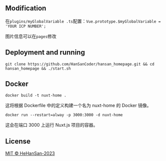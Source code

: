 ## Modification
在`plugins/myGlobalVariable .ts`配置：`Vue.prototype.$myGlobalVariable = 'YOUR ICP NUMBER';`

图片信息可以在`pages`修改

## Deployment and running

`git clone https://github.com/HanSanCoder/hansan_homepage.git && cd hansan_homepage && ./start.sh`

## Docker
`docker build -t nuxt-home .`

这将根据 Dockerfile 中的定义构建一个名为 nuxt-home 的 Docker 镜像。

`docker run --restart=alway -p 3000:3000 -d nuxt-home`

这会在端口 3000 上运行 Nuxt.js 项目的容器。
## License
[MIT © HeHanSan-2023](./LICENSE)
